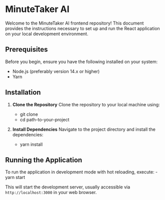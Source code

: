 # MinuteTaker AI

Welcome to the MinuteTaker AI frontend repository! This document provides the instructions necessary to set up and run the React application on your local development environment.

## Prerequisites

Before you begin, ensure you have the following installed on your system:
- Node.js (preferably version 14.x or higher)
- Yarn

## Installation

1. **Clone the Repository**
   Clone the repository to your local machine using:
    - git clone <repo-url>
    - cd path-to-your-project


2. **Install Dependencies**
Navigate to the project directory and install the dependencies:
    - yarn install

## Running the Application

To run the application in development mode with hot reloading, execute:
    - yarn start

This will start the development server, usually accessible via `http://localhost:3000` in your web browser.